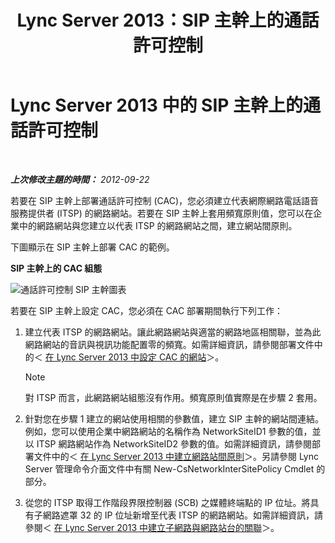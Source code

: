 ﻿---
title: Lync Server 2013：SIP 主幹上的通話許可控制
TOCTitle: SIP 主幹上的通話許可控制
ms:assetid: 7eada098-3d47-4be2-839f-8f87d582efe8
ms:mtpsurl: https://technet.microsoft.com/zh-tw/library/Gg398632(v=OCS.15)
ms:contentKeyID: 49291455
ms.date: 08/10/2015
mtps_version: v=OCS.15
ms.translationtype: HT
---

# Lync Server 2013 中的 SIP 主幹上的通話許可控制

 

_**上次修改主題的時間：** 2012-09-22_

若要在 SIP 主幹上部署通話許可控制 (CAC)，您必須建立代表網際網路電話語音服務提供者 (ITSP) 的網路網站。若要在 SIP 主幹上套用頻寬原則值，您可以在企業中的網路網站與您建立以代表 ITSP 的網路網站之間，建立網站間原則。

下圖顯示在 SIP 主幹上部署 CAC 的範例。

**SIP 主幹上的 CAC 組態**

![通話許可控制 SIP 主幹圖表](images/Gg398632.276c0d8f-1dd5-4883-8499-c202399ddbe9(OCS.15).jpg "通話許可控制 SIP 主幹圖表")

若要在 SIP 主幹上設定 CAC，您必須在 CAC 部署期間執行下列工作：

1.  建立代表 ITSP 的網路網站。讓此網路網站與適當的網路地區相關聯，並為此網路網站的音訊與視訊功能配置零的頻寬。如需詳細資訊，請參閱部署文件中的＜ [在 Lync Server 2013 中設定 CAC 的網站](lync-server-2013-configure-network-sites-for-cac.md)＞。
    
    > [!NOTE]  
    > 對 ITSP 而言，此網路網站組態沒有作用。頻寬原則值實際是在步驟 2 套用。
    


2.  針對您在步驟 1 建立的網站使用相關的參數值，建立 SIP 主幹的網站間連結。例如，您可以使用企業中網路網站的名稱作為 NetworkSiteID1 參數的值，並以 ITSP 網路網站作為 NetworkSiteID2 參數的值。如需詳細資訊，請參閱部署文件中的＜ [在 Lync Server 2013 中建立網路站間原則](lync-server-2013-create-network-intersite-policies.md)＞。另請參閱 Lync Server 管理命令介面文件中有關 New-CsNetworkInterSitePolicy Cmdlet 的部分。

3.  從您的 ITSP 取得工作階段界限控制器 (SCB) 之媒體終端點的 IP 位址。將具有子網路遮罩 32 的 IP 位址新增至代表 ITSP 的網路網站。如需詳細資訊，請參閱＜ [在 Lync Server 2013 中建立子網路與網路站台的關聯](lync-server-2013-associate-a-subnet-with-a-network-site.md)＞。

